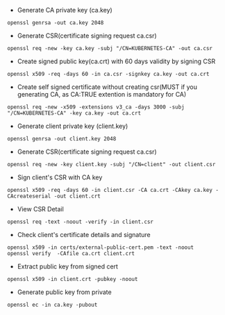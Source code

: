 - Generate CA private key (ca.key)
```
openssl genrsa -out ca.key 2048
```
- Generate CSR(certificate signing request ca.csr)
```
openssl req -new -key ca.key -subj "/CN=KUBERNETES-CA" -out ca.csr
```
- Create signed public key(ca.crt) with 60 days validity by signing CSR 
```
openssl x509 -req -days 60 -in ca.csr -signkey ca.key -out ca.crt 
```
- Create self signed certificate without creating csr(MUST if you generating CA, as CA:TRUE extention is mandatory for CA)
```
openssl req -new -x509 -extensions v3_ca -days 3000 -subj "/CN=KUBERNETES-CA" -key ca.key -out ca.crt
```

- Generate client private key (client.key)
```
openssl genrsa -out client.key 2048
```
- Generate CSR(certificate signing request ca.csr)
```
openssl req -new -key client.key -subj "/CN=client" -out client.csr
```

- Sign client's CSR with CA key
```
openssl x509 -req -days 60 -in client.csr -CA ca.crt -CAkey ca.key -CAcreateserial -out client.crt
```

- View CSR Detail
```
openssl req -text -noout -verify -in client.csr
``` 
- Check client's certificate details and signature
```
openssl x509 -in certs/external-public-cert.pem -text -noout
openssl verify  -CAfile ca.crt client.crt
```
- Extract public key from signed cert 
```
openssl x509 -in client.crt -pubkey -noout
```
- Generate public key from private
```
openssl ec -in ca.key -pubout
```